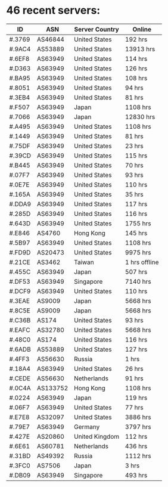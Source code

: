 # 46 recent servers:

| ID | ASN | Server Country | Online |
| ------ | ------ | ------ | ------ |
| #.3769 | AS46844 | United States | 192 hrs |
| #.9AC4 | AS53889 | United States | 13913 hrs |
| #.6EF8 | AS63949 | United States | 114 hrs |
| #.D363 | AS63949 | United States | 126 hrs |
| #.BA95 | AS63949 | United States | 108 hrs |
| #.8051 | AS63949 | United States | 94 hrs |
| #.3EB4 | AS63949 | United States | 81 hrs |
| #.F507 | AS63949 | Japan | 1108 hrs |
| #.7066 | AS63949 | Japan | 12830 hrs |
| #.A495 | AS63949 | United States | 1108 hrs |
| #.1449 | AS63949 | United States | 81 hrs |
| #.75DF | AS63949 | United States | 23 hrs |
| #.39CD | AS63949 | United States | 115 hrs |
| #.B445 | AS63949 | United States | 70 hrs |
| #.07F7 | AS63949 | United States | 93 hrs |
| #.0E7E | AS63949 | United States | 110 hrs |
| #.165A | AS63949 | United States | 35 hrs |
| #.DDA9 | AS63949 | United States | 117 hrs |
| #.285D | AS63949 | United States | 116 hrs |
| #.643D | AS63949 | United States | 1755 hrs |
| #.E846 | AS4760 | Hong Kong | 145 hrs |
| #.5B97 | AS63949 | United States | 1108 hrs |
| #.FD9D | AS20473 | United States | 9975 hrs |
| #.21CE | AS3462 | Taiwan | 1 hrs offline |
| #.455C | AS63949 | Japan | 507 hrs |
| #.DF53 | AS63949 | Singapore | 7140 hrs |
| #.DCF9 | AS63949 | United States | 110 hrs |
| #.3EAE | AS9009 | Japan | 5668 hrs |
| #.8C5E | AS9009 | Japan | 5668 hrs |
| #.C36B | AS174 | United States | 93 hrs |
| #.EAFC | AS32780 | United States | 5668 hrs |
| #.48C0 | AS174 | United States | 116 hrs |
| #.6ADB | AS53889 | United States | 127 hrs |
| #.4FF3 | AS56630 | Russia | 1 hrs |
| #.18A4 | AS63949 | United States | 26 hrs |
| #.CEDE | AS56630 | Netherlands | 91 hrs |
| #.0C4A | AS133752 | Hong Kong | 1108 hrs |
| #.0224 | AS63949 | Japan | 119 hrs |
| #.06F7 | AS63949 | United States | 77 hrs |
| #.E7E8 | AS32097 | United States | 3886 hrs |
| #.79E7 | AS63949 | Germany | 3797 hrs |
| #.427E | AS20860 | United Kingdom | 112 hrs |
| #.6E61 | AS60781 | Netherlands | 436 hrs |
| #.31BD | AS49392 | Russia | 1112 hrs |
| #.3FC0 | AS7506 | Japan | 3 hrs |
| #.DB09 | AS63949 | Singapore | 493 hrs |

